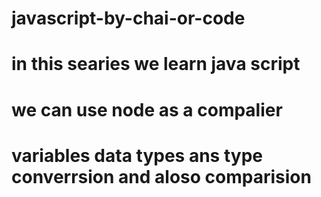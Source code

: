 # javascript-by-chai-or-code
# in this searies we learn java script 
# we can use node as a compalier 
# variables data types ans type converrsion and aloso comparision